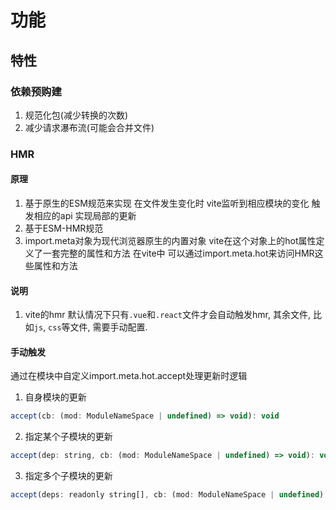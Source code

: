 # 功能

## 特性

### 依赖预购建

1. 规范化包(减少转换的次数)
2. 减少请求瀑布流(可能会合并文件)

### HMR

#### 原理

1. 基于原生的ESM规范来实现 在文件发生变化时 vite监听到相应模块的变化 触发相应的api 实现局部的更新
2. 基于ESM-HMR规范
3. import.meta对象为现代浏览器原生的内置对象 vite在这个对象上的hot属性定义了一套完整的属性和方法 在vite中 可以通过import.meta.hot来访问HMR这些属性和方法

#### 说明

1. vite的hmr 默认情况下只有`.vue`和`.react`文件才会自动触发hmr, 其余文件, 比如`js`, `css`等文件, 需要手动配置.

#### 手动触发

通过在模块中自定义import.meta.hot.accept处理更新时逻辑

1. 自身模块的更新

```js
accept(cb: (mod: ModuleNameSpace | undefined) => void): void
```

2. 指定某个子模块的更新

```js
accept(dep: string, cb: (mod: ModuleNameSpace | undefined) => void): void
```

3. 指定多个子模块的更新

```js
accept(deps: readonly string[], cb: (mod: ModuleNameSpace | undefined) => void): void
```
